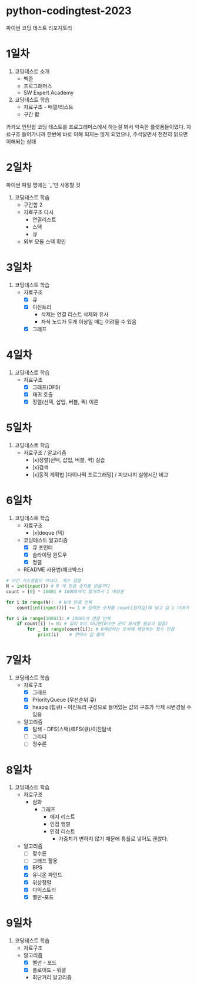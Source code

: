 # python-codingtest-2023
파이썬 코딩 테스트 리포지토리

# 1일차
1. 코딩테스트 소개
    - 백준
    - 프로그래머스
    - SW Expert Academy
2. 코딩테스트 학습
    - 자료구조 - 배열/리스트
    - 구간 합

카카오 인턴쉽 코딩 테스트를 프로그래머스에서 하는걸 봐서 익숙한 플랫폼들이였다.
자료구조 들어가니까 한번에 바로 이해 되지는 않게 되었으나, 주석달면서 천천히 읽으면 이해되는 상태

# 2일차
파이썬 파일 명에는 '_'만 사용할 것

1. 코딩테스트 학습
    - 구간합 2
    - 자료구조 다시
        - 연결리스트
        - 스택
        - 큐
    - 외부 모듈 스택 확인

# 3일차
1. 코딩테스트 학습
    - 자료구조
        - [x] 큐
        - [x] 이진트리
            - 삭제는 연결 리스트 삭제와 유사
            - 자식 노드가 두개 이상일 때는 어려울 수 있음
        - [x] 그래프

# 4일차
1. 코딩테스트 학습
    - 자료구조
        - [x] 그래프(DFS)
        - [x] 재귀 호출
        - [x] 정렬(선택, 삽입, 버블, 퀵) 이론

# 5일차
1. 코딩테스트 학습
    - 자료구조 / 알고리즘
        - [x]정렬(선택, 삽입, 버블, 퀵) 실습
        - [x]검색
        - [x]동적 계획법 [다이나믹 프로그래밍] / 피보나치 실행시간 비교
        
# 6일차
1. 코딩테스트 학습
    - 자료구조
        - [x]deque (덱)
    - 코딩테스트 알고리즘       
        - [x] 큐 포인터
        - [x] 슬라이딩 윈도우
        - [x] 정렬
    - README 사용법(체크박스)
```python
# 이건 기수정렬이 아니다. 계수 정렬
N = int(input()) # N 개 만큼 숫자를 받을거다
count = [0] * 10001 # 10000까지 할거라서 1 여유분

for i in range(N):  # N개 만큼 반복
    count[int(input())] += 1 # 입력한 숫자를 count[입력값]에 넣고 값 1 더하기

for i in range(10001): # 10001개 만큼 반복 
    if count[i] != 0: # 값이 0이 아니면(0이면 굳이 표시할 필요가 없음)
        for _ in range(count[i]): # 0해당하는 숫자에 해당하는 횟수 만큼
            print(i)    # 인덱스 값 출력
```

# 7일차
1. 코딩테스트 학습
    - 자료구조
        - [x] 그래프
        - [x] PriorityQueue (우선순위 큐)
        - [x] heapq (힙큐) - 이진트리 구성으로 들어있는 값의 구조가 삭제 시변경될 수 있음
    - 알고리즘
        - [x] 탐색 - DFS(스택)/BFS(큐)/이진탐색
        - [ ] 그리디
        - [ ] 정수론

# 8일차
1. 코딩테스트 학습
    - 자료구조
        - 심화
            - 그래프
                - 에지 리스트
                - 인접 행렬
                - 인접 리스트
                    - 가중치가 변하지 않기 때문에 튜플로 넣어도 괜찮다. 
    - 알고리즘
        - [ ] 정수론
        - [ ] 그래프 활용
        - [x] BPS
        - [x] 유니온 파인드
        - [x] 위상정렬
        - [x] 다익스트라
        - [x] 벨만-포드

# 9일차
1. 코딩테스트 학습
    - 자료구조
    - 알고리즘
        - [x] 벨만 - 포드
        - [x] 플로이드 - 워셜

        - 최단거리 알고리즘

